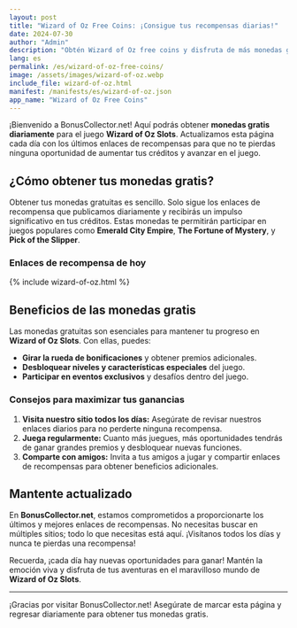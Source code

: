 ```yaml
---
layout: post
title: "Wizard of Oz Free Coins: ¡Consigue tus recompensas diarias!"
date: 2024-07-30
author: "Admin"
description: "Obtén Wizard of Oz free coins y disfruta de más monedas gratis para tus tragamonedas favoritas. Aprovecha cada oportunidad para ganar grandes premios en este juego."
lang: es
permalink: /es/wizard-of-oz-free-coins/
image: /assets/images/wizard-of-oz.webp
include_file: wizard-of-oz.html
manifest: /manifests/es/wizard-of-oz.json
app_name: "Wizard of Oz Free Coins"
---
```


¡Bienvenido a BonusCollector.net! Aquí podrás obtener **monedas gratis diariamente** para el juego **Wizard of Oz Slots**. Actualizamos esta página cada día con los últimos enlaces de recompensas para que no te pierdas ninguna oportunidad de aumentar tus créditos y avanzar en el juego.

## ¿Cómo obtener tus monedas gratis?

Obtener tus monedas gratuitas es sencillo. Solo sigue los enlaces de recompensa que publicamos diariamente y recibirás un impulso significativo en tus créditos. Estas monedas te permitirán participar en juegos populares como **Emerald City Empire**, **The Fortune of Mystery**, y **Pick of the Slipper**.

### Enlaces de recompensa de hoy

{% include wizard-of-oz.html %}

## Beneficios de las monedas gratis

Las monedas gratuitas son esenciales para mantener tu progreso en **Wizard of Oz Slots**. Con ellas, puedes:

- **Girar la rueda de bonificaciones** y obtener premios adicionales.
- **Desbloquear niveles y características especiales** del juego.
- **Participar en eventos exclusivos** y desafíos dentro del juego.

### Consejos para maximizar tus ganancias

1. **Visita nuestro sitio todos los días:** Asegúrate de revisar nuestros enlaces diarios para no perderte ninguna recompensa.
2. **Juega regularmente:** Cuanto más juegues, más oportunidades tendrás de ganar grandes premios y desbloquear nuevas funciones.
3. **Comparte con amigos:** Invita a tus amigos a jugar y compartir enlaces de recompensas para obtener beneficios adicionales.

## Mantente actualizado

En **BonusCollector.net**, estamos comprometidos a proporcionarte los últimos y mejores enlaces de recompensas. No necesitas buscar en múltiples sitios; todo lo que necesitas está aquí. ¡Visítanos todos los días y nunca te pierdas una recompensa!

Recuerda, ¡cada día hay nuevas oportunidades para ganar! Mantén la emoción viva y disfruta de tus aventuras en el maravilloso mundo de **Wizard of Oz Slots**.

---

¡Gracias por visitar BonusCollector.net! Asegúrate de marcar esta página y regresar diariamente para obtener tus monedas gratis.
